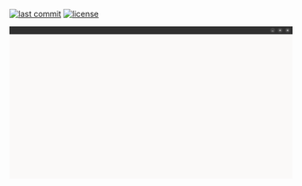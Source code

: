 [![last commit](https://img.shields.io/github/last-commit/SantosVilanculos/rokugu)](https://github.com/SantosVilanculos/rokugu/commits/main)
[![license](https://img.shields.io/github/license/SantosVilanculos/rokugu)](https://github.com/SantosVilanculos/rokugu/blob/main/LICENSE)

![screenshot](https://raw.githubusercontent.com/SantosVilanculos/rokugu/main/screenshot.png)
